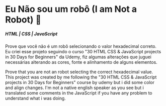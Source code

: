 
# Eu Não sou um robô (I am Not a Robot) 🤖
##### HTML | CSS | JavaScript

Prove que você não é um robô selecionando o valor hexadecimal correto. Eu criei esse projeto seguindo o curso "30 HTML CSS & JavaScript projects in 30 Days for Beginners" da Udemy, fiz algumas alterações que juguei necessárias alterando as cores, fonte e alinhamento de alguns elementos.

Prove that you are not an robot selecting the correct hexadecimal value. This project was created by me following the "30 HTML CSS & JavaScript projects in 30 Days for Beginners" course by udemy but i did some color and align changes. I'm not a native english speaker as you see but i translated some comments in the JavaScript if you have any problem to understand what i was doing.

